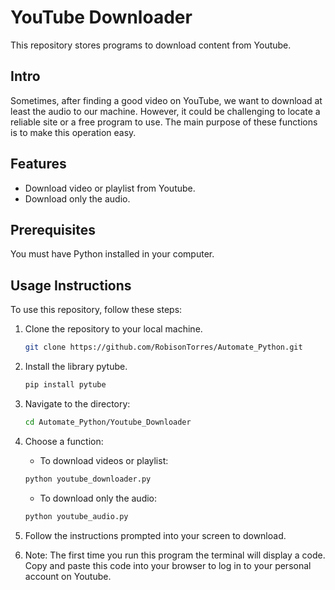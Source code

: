 # YouTube Downloader

This repository stores programs to download content from Youtube.

## Intro

Sometimes, after finding a good video on YouTube, we want to download at least the audio to our machine. However, it could be challenging to locate a reliable site or a free program to use. The main purpose of these functions is to make this operation easy.

## Features 

 - Download video or playlist from Youtube.
 - Download only the audio.

## Prerequisites

You must have Python installed in your computer.

## Usage Instructions

To use this repository, follow these steps:

1. Clone the repository to your local machine.

   ```bash
   git clone https://github.com/RobisonTorres/Automate_Python.git

2. Install the library pytube.

   ```bash
   pip install pytube

3. Navigate to the directory:

   ```bash
   cd Automate_Python/Youtube_Downloader

4. Choose a function:

    * To download videos or playlist:
    ```bash
   python youtube_downloader.py
    ```
    * To download only the audio:
    ```bash
   python youtube_audio.py

5. Follow the instructions prompted into your screen to download.

6. Note: The first time you run this program the terminal will display a code. Copy and paste this code into your browser to log in to your personal account on Youtube. 
